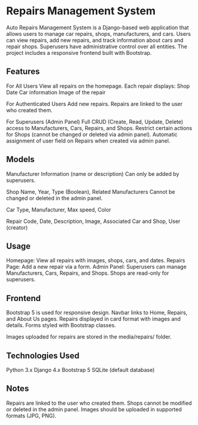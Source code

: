 # Repairs Management System

Auto Repairs Management System is a Django-based web application that allows users to manage car repairs, shops, manufacturers, and cars. Users can view repairs, add new repairs, and track information about cars and repair shops. Superusers have administrative control over all entities. The project includes a responsive frontend built with Bootstrap.

## Features
For All Users
View all repairs on the homepage.
Each repair displays:
Shop
Date
Car information
Image of the repair


For Authenticated Users
Add new repairs.
Repairs are linked to the user who created them.


For Superusers (Admin Panel)
Full CRUD (Create, Read, Update, Delete) access to Manufacturers, Cars, Repairs, and Shops.
Restrict certain actions for Shops (cannot be changed or deleted via admin panel).
Automatic assignment of user field on Repairs when created via admin panel.

## Models


Manufacturer
Information (name or description)
Can only be added by superusers.


Shop
Name, Year, Type (Boolean), Related Manufacturers
Cannot be changed or deleted in the admin panel.


Car
Type, Manufacturer, Max speed, Color


Repair
Code, Date, Description, Image, Associated Car and Shop, User (creator)


## Usage
Homepage: View all repairs with images, shops, cars, and dates.
Repairs Page: Add a new repair via a form.
Admin Panel: Superusers can manage Manufacturers, Cars, Repairs, and Shops. Shops are read-only for superusers.


## Frontend
Bootstrap 5 is used for responsive design.
Navbar links to Home, Repairs, and About Us pages.
Repairs displayed in card format with images and details.
Forms styled with Bootstrap classes.


Images uploaded for repairs are stored in the media/repairs/ folder.



## Technologies Used
Python 3.x
Django 4.x
Bootstrap 5
SQLite (default database)


## Notes
Repairs are linked to the user who created them.
Shops cannot be modified or deleted in the admin panel.
Images should be uploaded in supported formats (JPG, PNG).
